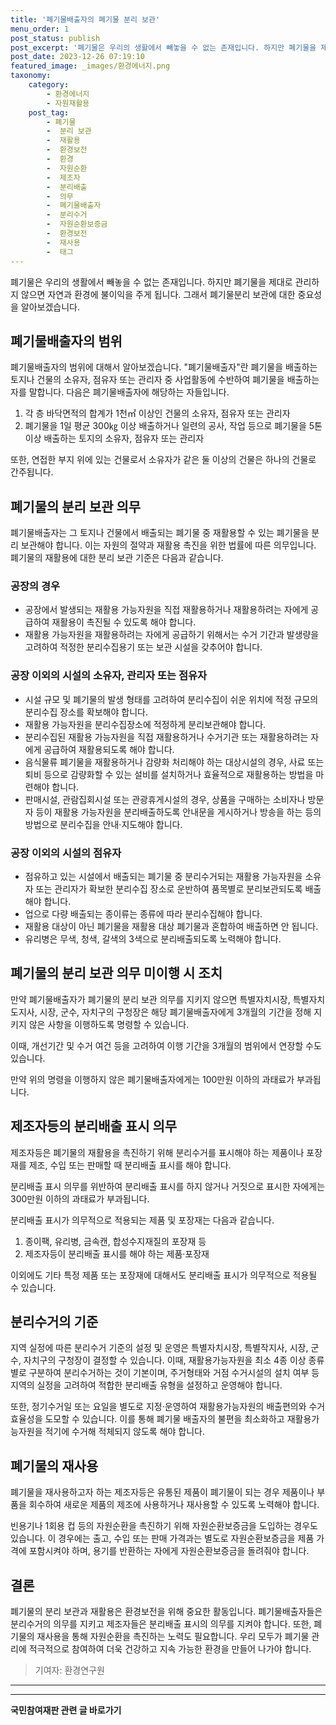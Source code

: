 ```yaml
---
title: '폐기물배출자의 폐기물 분리 보관'
menu_order: 1
post_status: publish
post_excerpt: '폐기물은 우리의 생활에서 빼놓을 수 없는 존재입니다. 하지만 폐기물을 제대로 관리하지 않으면 자연과 환경에 불이익을 주게 됩니다. 그래서 폐기물분리 보관에 대한 중요성을 알아보겠습니다.'
post_date: 2023-12-26 07:19:10
featured_image: _images/환경에너지.png
taxonomy:
    category:
        - 환경에너지
        - 자원재활용
    post_tag:
        - 폐기물
        -  분리 보관
        -  재활용
        -  환경보전
        -  환경
        -  자원순환
        -  제조자
        -  분리배출
        -  의무
        -  폐기물배출자
        -  분리수거
        -  자원순환보증금
        -  환경보전
        -  재사용
        -  태그
---
```




폐기물은 우리의 생활에서 빼놓을 수 없는 존재입니다. 하지만 폐기물을 제대로 관리하지 않으면 자연과 환경에 불이익을 주게 됩니다. 그래서 폐기물분리 보관에 대한 중요성을 알아보겠습니다.

## 폐기물배출자의 범위

폐기물배출자의 범위에 대해서 알아보겠습니다. "폐기물배출자"란 폐기물을 배출하는 토지나 건물의 소유자, 점유자 또는 관리자 중 사업활동에 수반하여 폐기물을 배출하는 자를 말합니다. 다음은 폐기물배출자에 해당하는 자들입니다.

1. 각 층 바닥면적의 합계가 1천㎡ 이상인 건물의 소유자, 점유자 또는 관리자
2. 폐기물을 1일 평균 300㎏ 이상 배출하거나 일련의 공사, 작업 등으로 폐기물을 5톤 이상 배출하는 토지의 소유자, 점유자 또는 관리자

또한, 연접한 부지 위에 있는 건물로서 소유자가 같은 둘 이상의 건물은 하나의 건물로 간주됩니다.

## 폐기물의 분리 보관 의무

폐기물배출자는 그 토지나 건물에서 배출되는 폐기물 중 재활용할 수 있는 폐기물을 분리 보관해야 합니다. 이는 자원의 절약과 재활용 촉진을 위한 법률에 따른 의무입니다. 폐기물의 재활용에 대한 분리 보관 기준은 다음과 같습니다.

### 공장의 경우

- 공장에서 발생되는 재활용 가능자원을 직접 재활용하거나 재활용하려는 자에게 공급하여 재활용이 촉진될 수 있도록 해야 합니다.
- 재활용 가능자원을 재활용하려는 자에게 공급하기 위해서는 수거 기간과 발생량을 고려하여 적정한 분리수집용기 또는 보관 시설을 갖추어야 합니다.

### 공장 이외의 시설의 소유자, 관리자 또는 점유자

- 시설 규모 및 폐기물의 발생 형태를 고려하여 분리수집이 쉬운 위치에 적정 규모의 분리수집 장소를 확보해야 합니다.
- 재활용 가능자원을 분리수집장소에 적정하게 분리보관해야 합니다.
- 분리수집된 재활용 가능자원을 직접 재활용하거나 수거기관 또는 재활용하려는 자에게 공급하여 재활용되도록 해야 합니다.
- 음식물류 폐기물을 재활용하거나 감량화 처리해야 하는 대상시설의 경우, 사료 또는 퇴비 등으로 감량화할 수 있는 설비를 설치하거나 효율적으로 재활용하는 방법을 마련해야 합니다.
- 판매시설, 관람집회시설 또는 관광휴게시설의 경우, 상품을 구매하는 소비자나 방문자 등이 재활용 가능자원을 분리배출하도록 안내문을 게시하거나 방송을 하는 등의 방법으로 분리수집을 안내·지도해야 합니다.

### 공장 이외의 시설의 점유자

- 점유하고 있는 시설에서 배출되는 폐기물 중 분리수거되는 재활용 가능자원을 소유자 또는 관리자가 확보한 분리수집 장소로 운반하여 품목별로 분리보관되도록 배출해야 합니다.
- 업으로 다량 배출되는 종이류는 종류에 따라 분리수집해야 합니다.
- 재활용 대상이 아닌 폐기물을 재활용 대상 폐기물과 혼합하여 배출하면 안 됩니다.
- 유리병은 무색, 청색, 갈색의 3색으로 분리배출되도록 노력해야 합니다.

## 폐기물의 분리 보관 의무 미이행 시 조치

만약 폐기물배출자가 폐기물의 분리 보관 의무를 지키지 않으면 특별자치시장, 특별자치도지사, 시장, 군수, 자치구의 구청장은 해당 폐기물배출자에게 3개월의 기간을 정해 지키지 않은 사항을 이행하도록 명령할 수 있습니다.

이때, 개선기간 및 수거 여건 등을 고려하여 이행 기간을 3개월의 범위에서 연장할 수도 있습니다.

만약 위의 명령을 이행하지 않은 폐기물배출자에게는 100만원 이하의 과태료가 부과됩니다.

## 제조자등의 분리배출 표시 의무

제조자등은 폐기물의 재활용을 촉진하기 위해 분리수거를 표시해야 하는 제품이나 포장재를 제조, 수입 또는 판매할 때 분리배출 표시를 해야 합니다.

분리배출 표시 의무를 위반하여 분리배출 표시를 하지 않거나 거짓으로 표시한 자에게는 300만원 이하의 과태료가 부과됩니다.

분리배출 표시가 의무적으로 적용되는 제품 및 포장재는 다음과 같습니다.

1. 종이팩, 유리병, 금속캔, 합성수지재질의 포장재 등
2. 제조자등이 분리배출 표시를 해야 하는 제품·포장재

이외에도 기타 특정 제품 또는 포장재에 대해서도 분리배출 표시가 의무적으로 적용될 수 있습니다.

## 분리수거의 기준

지역 실정에 따른 분리수거 기준의 설정 및 운영은 특별자치시장, 특별작지사, 시장, 군수, 자치구의 구청장이 결정할 수 있습니다. 이때, 재활용가능자원을 최소 4종 이상 종류별로 구분하여 분리수거하는 것이 기본이며, 주거형태와 거점 수거시설의 설치 여부 등 지역의 실정을 고려하여 적합한 분리배출 유형을 설정하고 운영해야 합니다.

또한, 정기수거일 또는 요일을 별도로 지정·운영하여 재활용가능자원의 배출편의와 수거효율성을 도모할 수 있습니다. 이를 통해 폐기물 배출자의 불편을 최소화하고 재활용가능자원을 적기에 수거해 적체되지 않도록 해야 합니다.

## 폐기물의 재사용

폐기물을 재사용하고자 하는 제조자등은 유통된 제품이 폐기물이 되는 경우 제품이나 부품을 회수하여 새로운 제품의 제조에 사용하거나 재사용할 수 있도록 노력해야 합니다.

빈용기나 1회용 컵 등의 자원순환을 촉진하기 위해 자원순환보증금을 도입하는 경우도 있습니다. 이 경우에는 출고, 수입 또는 판매 가격과는 별도로 자원순환보증금을 제품 가격에 포함시켜야 하며, 용기를 반환하는 자에게 자원순환보증금을 돌려줘야 합니다.

## 결론

폐기물의 분리 보관과 재활용은 환경보전을 위해 중요한 활동입니다. 폐기물배출자들은 분리수거의 의무를 지키고 제조자들은 분리배출 표시의 의무를 지켜야 합니다. 또한, 폐기물의 재사용을 통해 자원순환을 촉진하는 노력도 필요합니다. 우리 모두가 폐기물 관리에 적극적으로 참여하여 더욱 건강하고 지속 가능한 환경을 만들어 나가야 합니다.

> 기여자: 환경연구원

---

<!-- wp:separator -->
<hr class="wp-block-separator has-alpha-channel-opacity"/>
<!-- /wp:separator -->

<!-- wp:group {"backgroundColor":"base","layout":{"type":"constrained"}} -->
<div class="wp-block-group has-base-background-color has-background"><!-- wp:paragraph {"align":"center","fontSize":"medium"} -->
<p class="has-text-align-center has-large-font-size"><strong>국민참여재판 관련 글 바로가기</strong></p>
<!-- /wp:paragraph -->


<!-- wp:latest-posts
{"categories":[{"id":15305,"count":19,"description":"","link":"https://uknowlaw.com/category/%ea%b5%ad%eb%af%bc%ec%b0%b8%ec%97%ac%ec%9e%ac%ed%8c%90/","name":"국민참여재판","slug":"국민참여재판","taxonomy":"category","parent":0,"meta":[],"_links":{"self":[{"href":"https://uknowlaw.com/wp-json/wp/v2/categories/15305"}],"collection":[{"href":"https://uknowlaw.com/wp-json/wp/v2/categories"}],"about":[{"href":"https://uknowlaw.com/wp-json/wp/v2/taxonomies/category"}],"wp:post_type":[{"href":"https://uknowlaw.com/wp-json/wp/v2/posts?categories=15305"}],"curies":[{"name":"wp","href":"https://api.w.org/{rel}","templated":true}]}}],"postsToShow":100,"excerptLength":28,"postLayout":"grid","columns":2,"featuredImageAlign":"left","featuredImageSizeSlug":"large","fontSize":"small"} /--></div>
<!-- /wp:group -->